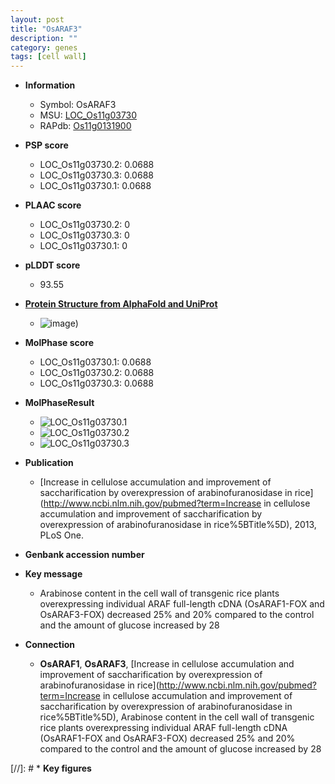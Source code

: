 ```yaml
---
layout: post
title: "OsARAF3"
description: ""
category: genes
tags: [cell wall]
---
```


* **Information**  
    + Symbol: OsARAF3  
    + MSU: [LOC_Os11g03730](http://rice.plantbiology.msu.edu/cgi-bin/ORF_infopage.cgi?orf=LOC_Os11g03730)  
    + RAPdb: [Os11g0131900](http://rapdb.dna.affrc.go.jp/viewer/gbrowse_details/irgsp1?name=Os11g0131900)  

* **PSP score**  
    + LOC_Os11g03730.2: 0.0688 
    + LOC_Os11g03730.3: 0.0688 
    + LOC_Os11g03730.1: 0.0688 

* **PLAAC score**  
    + LOC_Os11g03730.2: 0 
    + LOC_Os11g03730.3: 0 
    + LOC_Os11g03730.1: 0 

* **pLDDT score**
    + 93.55

* **[Protein Structure from AlphaFold and UniProt](https://www.uniprot.org/uniprotkb/Q2RAZ7/entry#structure)**
    + ![image](https://ricepsp.github.io/images/Q2/AF-Q2RAZ7-F1.png))

* **MolPhase score**
    + LOC_Os11g03730.1: 0.0688
    + LOC_Os11g03730.2: 0.0688
    + LOC_Os11g03730.3: 0.0688

* **MolPhaseResult**
    + ![LOC_Os11g03730.1](https://ricepsp.github.io/pictures/LOC_Os11g/LOC_Os11g03730.1.png)
    + ![LOC_Os11g03730.2](https://ricepsp.github.io/pictures/LOC_Os11g/LOC_Os11g03730.2.png)
    + ![LOC_Os11g03730.3](https://ricepsp.github.io/pictures/LOC_Os11g/LOC_Os11g03730.3.png)

* **Publication**  
    + [Increase in cellulose accumulation and improvement of saccharification by overexpression of arabinofuranosidase in rice](http://www.ncbi.nlm.nih.gov/pubmed?term=Increase in cellulose accumulation and improvement of saccharification by overexpression of arabinofuranosidase in rice%5BTitle%5D), 2013, PLoS One.

* **Genbank accession number**  

* **Key message**  
    + Arabinose content in the cell wall of transgenic rice plants overexpressing individual ARAF full-length cDNA (OsARAF1-FOX and OsARAF3-FOX) decreased 25% and 20% compared to the control and the amount of glucose increased by 28

* **Connection**  
    + __OsARAF1__, __OsARAF3__, [Increase in cellulose accumulation and improvement of saccharification by overexpression of arabinofuranosidase in rice](http://www.ncbi.nlm.nih.gov/pubmed?term=Increase in cellulose accumulation and improvement of saccharification by overexpression of arabinofuranosidase in rice%5BTitle%5D), Arabinose content in the cell wall of transgenic rice plants overexpressing individual ARAF full-length cDNA (OsARAF1-FOX and OsARAF3-FOX) decreased 25% and 20% compared to the control and the amount of glucose increased by 28

[//]: # * **Key figures**  


